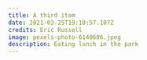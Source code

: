 ```yaml
---
title: A third item
date: 2021-03-25T19:18:57.107Z
credits: Eric Russell
image: pexels-photo-6140686.jpeg
description: Eating lunch in the park
---
```

